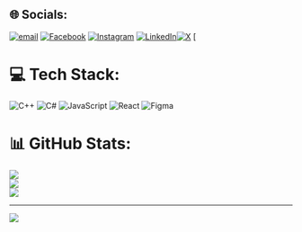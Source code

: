 
## 🌐 Socials:
[![email](https://img.shields.io/badge/Email-D14836?logo=gmail&logoColor=white)](mailto:lajusammagar3@gmail.com) [![Facebook](https://img.shields.io/badge/Facebook-%231877F2.svg?logo=Facebook&logoColor=white)](https://www.facebook.com/lajusam.pulami.magar) [![Instagram](https://img.shields.io/badge/Instagram-%23E4405F.svg?logo=Instagram&logoColor=white)](https://www.instagram.com/lajusam_pulami_magar/) [![LinkedIn](https://img.shields.io/badge/LinkedIn-%230077B5.svg?logo=linkedin&logoColor=white)](https://www.linkedin.com/in/lajusam-magar-2aa612340/)[![X](https://img.shields.io/badge/X-black.svg?logo=X&logoColor=white)](https://x.com/LajusamM) [

# 💻 Tech Stack:
![C++](https://img.shields.io/badge/c++-%2300599C.svg?style=for-the-badge&logo=c%2B%2B&logoColor=white) ![C#](https://img.shields.io/badge/c%23-%23239120.svg?style=for-the-badge&logo=csharp&logoColor=white) ![JavaScript](https://img.shields.io/badge/javascript-%23323330.svg?style=for-the-badge&logo=javascript&logoColor=%23F7DF1E) ![React](https://img.shields.io/badge/react-%2320232a.svg?style=for-the-badge&logo=react&logoColor=%2361DAFB) ![Figma](https://img.shields.io/badge/figma-%23F24E1E.svg?style=for-the-badge&logo=figma&logoColor=white)
# 📊 GitHub Stats:
![](https://github-readme-stats.vercel.app/api?username=lajusam&theme=aura&hide_border=false&include_all_commits=true&count_private=true)<br/>
![](https://nirzak-streak-stats.vercel.app/?user=lajusam&theme=aura&hide_border=false)<br/>
![](https://github-readme-stats.vercel.app/api/top-langs/?username=lajusam&theme=aura&hide_border=false&include_all_commits=true&count_private=true&layout=compact)

---
[![](https://visitcount.itsvg.in/api?id=lajusam&icon=0&color=0)](https://visitcount.itsvg.in)

<!-- Proudly created with GPRM ( https://gprm.itsvg.in ) -->

